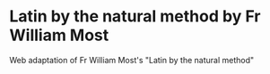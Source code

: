 # Latin by the natural method by Fr William Most
Web adaptation of Fr William Most's "Latin by the natural method"

